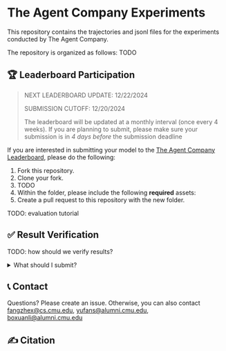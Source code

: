 # The Agent Company Experiments
This repository contains the trajectories and jsonl files for the experiments conducted by The Agent Company.

The repository is organized as follows:
TODO

## 🏆 Leaderboard Participation

> NEXT LEADERBOARD UPDATE: 12/22/2024
> 
> SUBMISSION CUTOFF: 12/20/2024
>
> The leaderboard will be updated at a monthly interval (once every 4 weeks). If you are planning to submit, please make sure your submission is in *4 days before* the submission deadline

If you are interested in submitting your model to the [The Agent Company Leaderboard](https://the-agent-company.com/), please do the following:
1. Fork this repository.
2. Clone your fork.
3. TODO
4. Within the folder, please include the following **required** assets:
5. Create a pull request to this repository with the new folder.

TODO: evaluation tutorial

## ✅ Result Verification
TODO: how should we verify results?

<details>
<summary>What should I submit?</summary>
TODO
</details>

## 📞 Contact
Questions? Please create an issue. Otherwise, you can also contact fangzhex@cs.cmu.edu, yufans@alumni.cmu.edu, boxuanli@alumni.cmu.edu

## ✍️ Citation